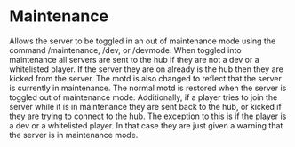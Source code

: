 # Maintenance
Allows the server to be toggled in an out of maintenance mode using the command /maintenance, /dev, or /devmode. When toggled into maintenance all servers are sent to the hub if they are not a dev or a whitelisted player.  If the server they are on already is the hub then they are kicked from the server.  The motd is also changed to reflect that the server is currently in maintenance.  The normal motd is restored when the server is toggled out of maintenance mode.  Additionally, if a player tries to join the server while it is in maintenance they are sent back to the hub, or kicked if they are trying to connect to the hub.  The exception to this is if the player is a dev or a whitelisted player.  In that case they are just given a warning that the server is in maintenance mode.
